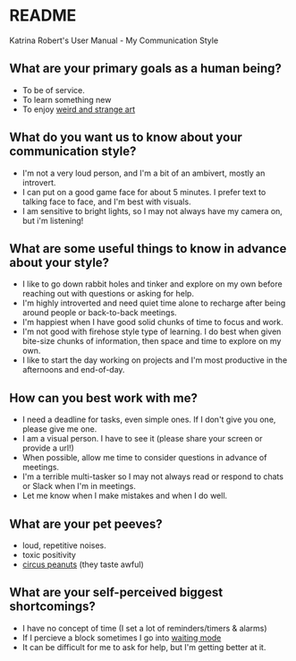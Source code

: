 # README
Katrina Robert's User Manual - My Communication Style

## What are your primary goals as a human being?
- To be of service.
- To learn something new 
- To enjoy [weird and strange art](https://www.instagram.com/isshehungry/ "Bjork's Makeup Artist Hungry")

## What do you want us to know about your communication style?
- I'm not a very loud person, and I'm a bit of an ambivert, mostly an introvert. 
- I can put on a good game face for about 5 minutes. I prefer text to talking face to face, and I'm best with visuals. 
- I am sensitive to bright lights, so I may not always have my camera on, but i'm listening! 

## What are some useful things to know in advance about your style?
-  I like to go down rabbit holes and tinker and explore on my own before reaching out with questions or asking for help.
- I'm highly introverted and need quiet time alone to recharge after being around people or back-to-back meetings.
- I'm happiest when I have good solid chunks of time to focus and work.
- I'm not good with firehose style type of learning. I do best when given bite-size chunks of information, then space and time to explore on my own.
- I like to start the day working on projects and I'm most productive in the afternoons and end-of-day.

## How can you best work with me?
- I need a deadline for tasks, even simple ones. If I don't give you one, please give me one. 
- I am a visual person. I have to see it (please share your screen or provide a url!)
- When possible, allow me time to consider questions in advance of meetings.
- I'm a terrible multi-tasker so I may not always read or respond to chats or Slack when I'm in meetings.
- Let me know when I make mistakes and when I do well.

## What are your pet peeves?
- loud, repetitive noises. 
- toxic positivity
- [circus peanuts](https://www.eater.com/2015/10/24/9595684/what-are-circus-peanuts-penny-candy "What are circus peanuts? - Eater") (they taste awful) 

## What are your self-perceived biggest shortcomings?
- I have no concept of time (I set a lot of reminders/timers & alarms) 
- If I percieve a block sometimes I go into [waiting mode](https://www.tiimoapp.com/blog/waiting-mode-anxiety-time-agnosia/ "Waiting Mode and ADHD")
- It can be difficult for me to ask for help, but I'm getting better at it.
